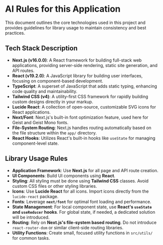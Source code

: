 # AI Rules for this Application

This document outlines the core technologies used in this project and provides guidelines for library usage to maintain consistency and best practices.

## Tech Stack Description

*   **Next.js (v16.0.0)**: A React framework for building full-stack web applications, providing server-side rendering, static site generation, and API routes.
*   **React (v19.2.0)**: A JavaScript library for building user interfaces, focusing on component-based development.
*   **TypeScript**: A superset of JavaScript that adds static typing, enhancing code quality and maintainability.
*   **Tailwind CSS (v4)**: A utility-first CSS framework for rapidly building custom designs directly in your markup.
*   **Lucide React**: A collection of open-source, customizable SVG icons for React applications.
*   **Next/Font**: Next.js's built-in font optimization feature, used here for Geist and Geist Mono fonts.
*   **File-System Routing**: Next.js handles routing automatically based on the file structure within the `app/` directory.
*   **React Hooks**: Utilizes React's built-in hooks like `useState` for managing component-level state.

## Library Usage Rules

*   **Application Framework**: Use **Next.js** for all page and API route creation.
*   **UI Components**: Build UI components using **React**.
*   **Styling**: All styling must be done using **Tailwind CSS** classes. Avoid custom CSS files or other styling libraries.
*   **Icons**: Use **Lucide React** for all icons. Import icons directly from the `lucide-react` package.
*   **Fonts**: Leverage **`next/font`** for optimal font loading and performance.
*   **State Management**: For local component state, use **React's `useState` and `useReducer` hooks**. For global state, if needed, a dedicated solution will be introduced.
*   **Routing**: Rely on **Next.js's file-system based routing**. Do not introduce `react-router-dom` or similar client-side routing libraries.
*   **Utility Functions**: Create small, focused utility functions in `src/utils/` for common tasks.